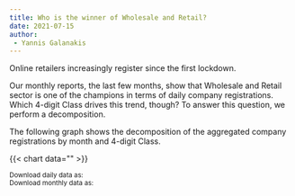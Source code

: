 ```yaml
---
title: Who is the winner of Wholesale and Retail? 
date: 2021-07-15
author: 
 - Yannis Galanakis
---
```


Online retailers increasingly register since the first lockdown.   

<!--more-->

Our monthly reports, the last few months, show that Wholesale and Retail sector is one of the champions in terms of daily company registrations. Which 4-digit Class drives this trend, though? To answer this question, we perform a decomposition.

The following graph shows the decomposition of the aggregated company registrations by month and 4-digit Class.

{{< chart data="" >}}

<small>Download daily data as: <a href="data/daily.csv" download="Decomposition_daily.csv"><i class="fas fa-file-csv"></i></a>
  <br>
Download monthly data as: <a href="data/monthly.xlsx" download="Decomposition_monthly.csv"><i class="fas fa-file-csv"></i></a></small>

